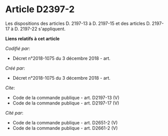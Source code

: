 # Article D2397-2

Les dispositions des articles D. 2197-13 à D. 2197-15 et des articles D. 2197-17 à D. 2197-22 s'appliquent.

**Liens relatifs à cet article**

_Codifié par_:

  - Décret n°2018-1075 du 3 décembre 2018 - art.

_Créé par_:

  - Décret n°2018-1075 du 3 décembre 2018 - art.

_Cite_:

  - Code de la commande publique - art. D2197-13 (V)
  - Code de la commande publique - art. D2197-17 (V)

_Cité par_:

  - Code de la commande publique - art. D2651-2 (V)
  - Code de la commande publique - art. D2661-2 (V)
